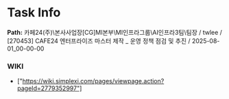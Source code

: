 # Task Info

**Path:** 카페24(주)\본사사업장\[CG]MI본부\MI인프라그룹\AI인프라3팀\팀장 / twlee / [270453] CAFE24 엔터프라이즈 마스터 제작 _ 운영 정책 점검 및 추진 / 2025-08-01_00-00-00

### WIKI
- ["https://wiki.simplexi.com/pages/viewpage.action?pageId=2779352997"]


